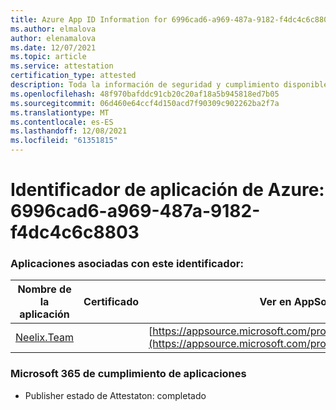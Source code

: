 ```yaml
---
title: Azure App ID Information for 6996cad6-a969-487a-9182-f4dc4c6c8803
ms.author: elmalova
author: elenamalova
ms.date: 12/07/2021
ms.topic: article
ms.service: attestation
certification_type: attested
description: Toda la información de seguridad y cumplimiento disponible para 6996cad6-a969-487a-9182-f4dc4c6c8803.
ms.openlocfilehash: 48f970bafddc91cb20c20af18a5b945818ed7b05
ms.sourcegitcommit: 06d460e64ccf4d150acd7f90309c902262ba2f7a
ms.translationtype: MT
ms.contentlocale: es-ES
ms.lasthandoff: 12/08/2021
ms.locfileid: "61351815"
---
```

# <a name="azure-app-id-6996cad6-a969-487a-9182-f4dc4c6c8803"></a>Identificador de aplicación de Azure: 6996cad6-a969-487a-9182-f4dc4c6c8803


### <a name="apps-associated-with-this-id"></a>Aplicaciones asociadas con este identificador:
| **Nombre de la aplicación** | **Certificado** | **Ver en AppSource** |
|--------------|---------------|-----------------------|
| [Neelix.Team](https://docs.microsoft.com/microsoft-365-app-certification/forward/WA200003047) |  | [https://appsource.microsoft.com/product/office/WA200003047](https://appsource.microsoft.com/product/office/WA200003047) |

### <a name="microsoft-365-app-compliance-status"></a>Microsoft 365 de cumplimiento de aplicaciones
- Publisher estado de Attestaton: completado
